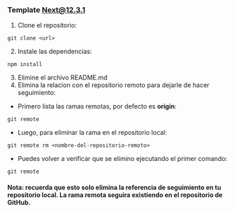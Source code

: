 ### Template Next@12.3.1

1. Clone el repositorio:
```console
git clone <url>
```  
2. Instale las dependencias:
```console
npm install
```
3. Elimine el archivo README.md
4. Elimina la relacion con el repositorio remoto para dejarle de hacer seguimiento:
- Primero lista las ramas remotas, por defecto es <b>origin</b>:
```console
git remote 
```
- Luego, para eliminar la rama en el repositorio local:
```console
git remote rm <nombre-del-repositorio-remoto> 
```
- Puedes volver a verificar que se elimino ejecutando el primer comando:
```console
git remote 
```

#### Nota: recuerda que esto solo elimina la referencia de seguimiento en tu repositorio local. La rama remota seguira existiendo en el repositorio de GitHub.
